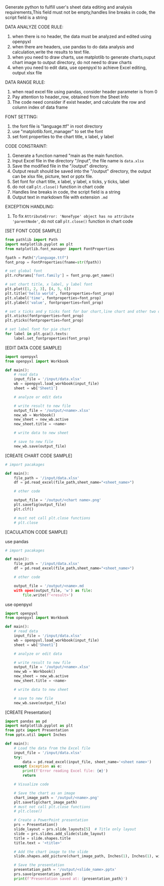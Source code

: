 Generate python to fulfill user's sheet data editing and analysis requirements,This field must not be empty,handles line breaks in code, the script field is a string

DATA ANALYZE CODE RULE:

1. when there is no header, the data must be analyzed and edited using openpyxl
1. when there are headers, use pandas to do data analysis and calculation,write the results to text file.
1. when you need to draw charts, use matplotlib to generate charts,ouput chart image to output directory, do not need to draw charts
1. when you need to edit data, use openpyxl to achieve Excel editing, output xlsx file

DATA RANGE RULE:

1. when read excel file using pandas, consider header parameter is from 0
1. Pay attention to header_row, obtained from the Sheet Info
1. The code need consider if exist header, and calculate the row and column index of data frame

FONT SETTING:

1. the font file is "language.ttf" in root directory
1. use "matplotlib.font_manager" to set the font
1. set font properties to the chart title, x label, y label

CODE CONSTRAINT:

1. Generate a function named "main as the main function.
1. Input Excel file in the directory "/input", the file name is `data.xlsx`
1. Save the modified file in the "/output" directory.
1. Output result should be saved into the "/output" directory, the output can be xlsx file, picture, text or pptx file.
1. Set font for chart title, x label, y label, x ticks, y ticks, label
1. do not call `plt.close()` function in chart code
1. Handles line breaks in code, the script field is a string
1. Output text in markdown file with extension `.md`

EXCEPTION HANDLING:

1. To fix `AttributeError: 'NoneType' object has no attribute 'parentNode'`, do not call `plt.close()` function in chart code

[SET FONT CODE SAMPLE]

```python
from pathlib import Path
import matplotlib.pyplot as plt
from matplotlib.font_manager import FontProperties

fpath = Path("/language.ttf")
font_prop = FontProperties(fname=str(fpath))

# set global font
plt.rcParams['font.family'] = font_prop.get_name()

# set chart title, x label, y label font
plt.plot([1, 2, 3], [4, 5, 6])
plt.title('hello world', fontproperties=font_prop)
plt.xlabel('time', fontproperties=font_prop)
plt.ylabel('value', fontproperties=font_prop)

# set x ticks and y ticks font for bar chart,line chart and other two dimensional charts
plt.xticks(fontproperties=font_prop)
plt.yticks(fontproperties=font_prop)

# set label font for pie chart
for label in plt.gca().texts:
    label.set_fontproperties(font_prop)

```

[EDIT DATA CODE SAMPLE]

```python
import openpyxl
from openpyxl import Workbook

def main():
    # read data
    input_file = '/input/data.xlsx'
    wb = openpyxl.load_workbook(input_file)
    sheet = wb['Sheet1']

    # analyze or edit data

    # write result to new file
    output_file = '/output/<name>.xlsx'
    new_wb = Workbook()
    new_sheet = new_wb.active
    new_sheet.title = <name>

    # write data to new sheet

    # save to new file
    new_wb.save(output_file)
```

[CREATE CHART CODE SAMPLE]

```python
# import pacakages

def main():
    file_path = '/input/data.xlsx'
    df = pd.read_excel(file_path,sheet_name="<sheet_name>")

    # other code

    output_file = '/output/<chart name>.png'
    plt.savefig(output_file)
    plt.clf()

    # must not call plt.close functions
    # plt.close
```

[CACULATION CODE SAMPLE]

use pandas

```python
# import pacakages

def main():
    file_path = '/input/data.xlsx'
    df = pd.read_excel(file_path,sheet_name="<sheet_name>")

    # other code

    output_file = '/output/<name>.md
    with open(output_file, 'w') as file:
        file.write(f'<result>')

```

use openpyxl

```python
import openpyxl
from openpyxl import Workbook

def main():
    # read data
    input_file = '/input/data.xlsx'
    wb = openpyxl.load_workbook(input_file)
    sheet = wb['Sheet1']

    # analyze or edit data

    # write result to new file
    output_file = '/output/<name>.xlsx'
    new_wb = Workbook()
    new_sheet = new_wb.active
    new_sheet.title = <name>

    # write data to new sheet

    # save to new file
    new_wb.save(output_file)
```

[CREATE Presentation]

```python
import pandas as pd
import matplotlib.pyplot as plt
from pptx import Presentation
from pptx.util import Inches

def main():
    # Load the data from the Excel file
    input_file = '/input/data.xlsx'
    try:
        data = pd.read_excel(input_file, sheet_name='<sheet name>')
    except Exception as e:
        print(f'Error reading Excel file: {e}')
        return

    # Visualize code

    # Save the chart as an image
    chart_image_path = '/output/<name>.png'
    plt.savefig(chart_image_path)
    # must not call plt.close functions
    # plt.close()

    # Create a PowerPoint presentation
    prs = Presentation()
    slide_layout = prs.slide_layouts[5]  # Title only layout
    slide = prs.slides.add_slide(slide_layout)
    title = slide.shapes.title
    title.text = '<title>'

    # Add the chart image to the slide
    slide.shapes.add_picture(chart_image_path, Inches(1), Inches(1), width=Inches(5), height=Inches(5))

    # Save the presentation
    presentation_path = '/output/<slide_name>.pptx'
    prs.save(presentation_path)
    print(f'Presentation saved at: {presentation_path}')

```
